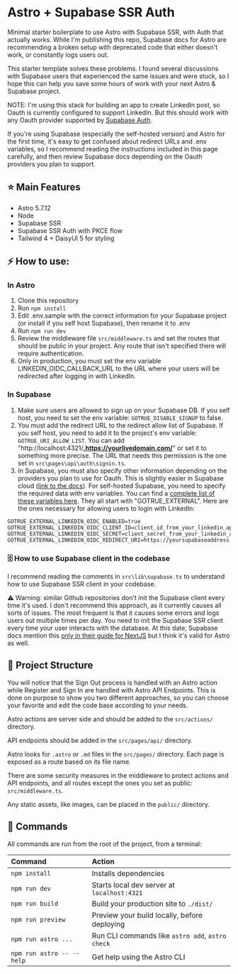 # Astro + Supabase SSR Auth

Minimal starter boilerplate to use Astro with Supabase SSR, with Auth that actually works. While I'm publishing this repo, Supabase docs for Astro are recommending a broken setup with deprecated code that either doesn't work, or constantly logs users out.

This starter template solves these problems. I found several discussions with Supabase users that experienced the same issues and were stuck, so I hope this can help you save some hours of work with your next Astro & Supabase project.

NOTE: I'm using this stack for building an app to create LinkedIn post, so Oauth is currently configured to support LinkedIn. But this should work with any Oauth provider supported by [Supabase Auth](https://supabase.com/docs/guides/auth/social-login).

If you're using Supabase (especially the self-hosted version) and Astro for the first time, it's easy to get confused about redirect URLs and .env variables, so I recommend reading the instructions included in this page carefully, and then review Supabase docs depending on the Oauth providers you plan to support.

## ⭐ Main Features

- Astro 5.7.12
- Node
- Supabase SSR
- Supabase SSR Auth with PKCE flow
- Tailwind 4 + DaisyUI 5 for styling

## ⚡ How to use:

### In Astro

1. Clone this repository
2. Run `npm install`
3. Edit .env.sample with the correct information for your Supabase project (or install if you self host Supabase), then rename it to .env
4. Run `npm run dev`
5. Review the middleware file `src/middleware.ts` and set the routes that should be public in your project. Any route that isn't specified there will require authentication.
6. Only in production, you must set the env variable LINKEDIN_OIDC_CALLBACK_URL to the URL where your users will be redirected after logging in with LinkedIn.

### In Supabase

1. Make sure users are allowed to sign up on your Supabase DB. If you self host, you need to set the env variable: `GOTRUE_DISABLE_SIGNUP` to false.
2. You must add the redirect URL to the redirect allow list of Supabase. If you self host, you need to add it to the project's env variable: `GOTRUE_URI_ALLOW_LIST`. You can add "http://localhost:4321/**,https://yourlivedomain.com/**" or set it to something more precise. The URL that needs this permission is the one set in `src\pages\api\auth\signin.ts`.
3. In Supabase, you must also specify other information depending on the providers you plan to use for Oauth. This is slightly easier in Supabase cloud ([link to the docs](https://supabase.com/docs/guides/auth/social-login)). For self-hosted Supabase, you need to specify the required data with env variables. You can find a [complete list of these variables here](https://github.com/supabase/auth/blob/master/example.env). They all start with "GOTRUE_EXTERNAL". Here are the ones necessary for allowing users to login with LinkedIn:

```text
GOTRUE_EXTERNAL_LINKEDIN_OIDC_ENABLED=true
GOTRUE_EXTERNAL_LINKEDIN_OIDC_CLIENT_ID=client_id_from_your_linkedin_app
GOTRUE_EXTERNAL_LINKEDIN_OIDC_SECRET=client_secret_from_your_linkedin_app
GOTRUE_EXTERNAL_LINKEDIN_OIDC_REDIRECT_URI=https://yoursupabaseaddress.com/auth/v1/
```

### 🗄️ How to use Supabase client in the codebase

I recommend reading the comments in `src\lib\supabase.ts` to understand how to use Supabase SSR client in your codebase.

⚠️ Warning: similar Github repositories don't init the Supabase client every time it's used. I don't recommend this approach, as it currently causes all sorts of issues. The most frequent is that it causes some errors and logs users out multiple times per day. You need to init the Supabase SSR client every time your user interacts with the database. At this date, Supabase docs mention this [only in their guide for NextJS](https://supabase.com/docs/guides/auth/server-side/nextjs?queryGroups=router&router=app) but I think it's valid for Astro as well.

## 🚀 Project Structure

You will notice that the Sign Out process is handled with an Astro action while Register and Sign In are handled with Astro API Endpoints. This is done on purpose to show you two different approaches, so you can choose your favorite and edit the code base according to your needs.

Astro actions are server side and should be added to the `src/actions/` directory.

API endpoints should be added in the `src/pages/api/` directory.

Astro looks for `.astro` or `.md` files in the `src/pages/` directory. Each page is exposed as a route based on its file name.

There are some security measures in the middleware to protect actions and API endpoints, and all routes except the ones you set as public: `src/middleware.ts`.

Any static assets, like images, can be placed in the `public/` directory.

## 🧞 Commands

All commands are run from the root of the project, from a terminal:

| Command                   | Action                                           |
| :------------------------ | :----------------------------------------------- |
| `npm install`             | Installs dependencies                            |
| `npm run dev`             | Starts local dev server at `localhost:4321`      |
| `npm run build`           | Build your production site to `./dist/`          |
| `npm run preview`         | Preview your build locally, before deploying     |
| `npm run astro ...`       | Run CLI commands like `astro add`, `astro check` |
| `npm run astro -- --help` | Get help using the Astro CLI                     |
